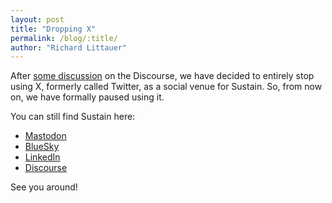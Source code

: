 ```yaml
---
layout: post
title: "Dropping X"
permalink: /blog/:title/
author: "Richard Littauer"
---
```



After [some discussion](https://discourse.sustainoss.org/t/dropping-twitter/1417) on the Discourse, we have decided to entirely stop using X, formerly called Twitter, as a social venue for Sustain. So, from now on, we have formally paused using it.

You can still find Sustain here:

* [Mastodon](https://hachyderm.io/@sustainoss)
* [BlueSky](https://bsky.app/profile/sustainoss.bsky.social)
* [LinkedIn](https://www.linkedin.com/company/18941143/)
* [Discourse](https://discourse.sustainoss.org/)

See you around!
